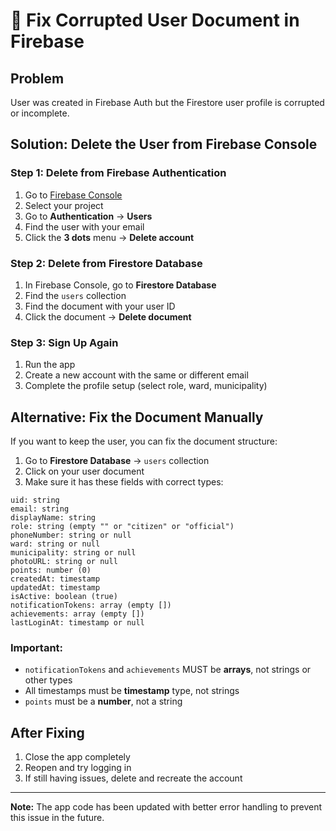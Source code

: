 # 🔧 Fix Corrupted User Document in Firebase

## Problem
User was created in Firebase Auth but the Firestore user profile is corrupted or incomplete.

## Solution: Delete the User from Firebase Console

### Step 1: Delete from Firebase Authentication
1. Go to [Firebase Console](https://console.firebase.google.com)
2. Select your project
3. Go to **Authentication** → **Users**
4. Find the user with your email
5. Click the **3 dots** menu → **Delete account**

### Step 2: Delete from Firestore Database
1. In Firebase Console, go to **Firestore Database**
2. Find the `users` collection
3. Find the document with your user ID
4. Click the document → **Delete document**

### Step 3: Sign Up Again
1. Run the app
2. Create a new account with the same or different email
3. Complete the profile setup (select role, ward, municipality)

## Alternative: Fix the Document Manually

If you want to keep the user, you can fix the document structure:

1. Go to **Firestore Database** → `users` collection
2. Click on your user document
3. Make sure it has these fields with correct types:

```
uid: string
email: string
displayName: string
role: string (empty "" or "citizen" or "official")
phoneNumber: string or null
ward: string or null
municipality: string or null
photoURL: string or null
points: number (0)
createdAt: timestamp
updatedAt: timestamp
isActive: boolean (true)
notificationTokens: array (empty [])
achievements: array (empty [])
lastLoginAt: timestamp or null
```

### Important:
- `notificationTokens` and `achievements` MUST be **arrays**, not strings or other types
- All timestamps must be **timestamp** type, not strings
- `points` must be a **number**, not a string

## After Fixing
1. Close the app completely
2. Reopen and try logging in
3. If still having issues, delete and recreate the account

---

**Note:** The app code has been updated with better error handling to prevent this issue in the future.
